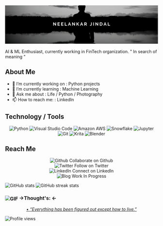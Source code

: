 ![](https://github.com/neelankar/neelankar/blob/master/profile.png)

AI & ML Enthusiast, currently working in FinTech organization.
" In search of meaning "

## About Me
- 🔭 I’m currently working on : Python projects 
- 🌱 I’m currently learning : Machine Learning 
- 💬 Ask me about : Life / Python / Photography 
- 📫 How to reach me: : LinkedIn 

## Technology / Tools 
<p align="center">
<a target="_blank"><img alt="Python" src="https://img.shields.io/badge/Python-%2312100E.svg?logo=python&logoColor=blue&style=for-the-badge"/></a> 
<a target="_blank"><img alt="Visual Studio Code" src="https://img.shields.io/badge/Visual%20Studio%20Code-%2312100E.svg?logo=visual-studio-code&style=for-the-badge&logoColor=blue"/></a> 
<a target="_blank"><img alt="Amazon AWS" src="https://img.shields.io/badge/amazon%20aws-%2312100E.svg?logo=amazon-aws&style=for-the-badge&logoColor=red"/></a> 
<a target="_blank"><img alt="Snowflake" src="https://img.shields.io/badge/Snowflake-%2312100E.svg?logo=snowflake&logoColor=blue&style=for-the-badge"/></a> 
<a target="_blank"><img alt="Jupyter" src="https://img.shields.io/badge/Jupyter-%2312100E.svg?logo=jupyter&logoColor=red&style=for-the-badge"/></a> 
<a target="_blank"><img alt="Git" src="https://img.shields.io/badge/Git-%2312100E.svg?logo=git&style=for-the-badge"/></a> 
<a target="_blank"><img alt="Krita" src="https://img.shields.io/badge/Krita-%2312100E.svg?logo=krita&style=for-the-badge"/></a> 
  <a target="_blank"><img alt="Blender" src="https://img.shields.io/badge/Blender-%2312100E.svg?logo=blender&style=for-the-badge"/></a> 
</p>

## Reach Me 
<p align="center">
  <img alt="Github" src="https://img.shields.io/badge/GitHub-%2312100E.svg?&style=for-the-badge&logo=Github&logoColor=white" /> Collaborate on Github </br>
<img alt="Twitter" src="https://img.shields.io/badge/twitter-%2312100E.svg?&style=for-the-badge&logo=twitter&logoColor=blue" /> Follow on Twitter </br>
<img alt="LinkedIn" src="https://img.shields.io/badge/linkedin-%2312100E.svg?&style=for-the-badge&logo=linkedin&logoColor=blue"/> Connect on LinkedIn </br>
<img alt="Blog" src="https://img.shields.io/badge/blog-%2312100E.svg?&style=for-the-badge&logo=blogger&logoColor=white" /> Work In Progress<br>
</p>

<p align= "center">
  
![GitHub stats](https://github-readme-stats.vercel.app/api?username=neelankar&show_icons=true)  ![GitHub streak stats](https://github-readme-streak-stats.herokuapp.com/?user=neelankar)  
</p>

### <img align="center" alt="GIF" src="https://github.com/TheDudeThatCode/TheDudeThatCode/blob/master/Assets/hmm.gif" width="20vw" /> ->Thought's: <-
<p align="center">
<a href="https://github.com/marketplace/actions/quote-readme">
• <i> “Everything has been figured out except how to live.”   </i>
</a>
</p>

![Profile views](https://gpvc.arturio.dev/neelankar)  
